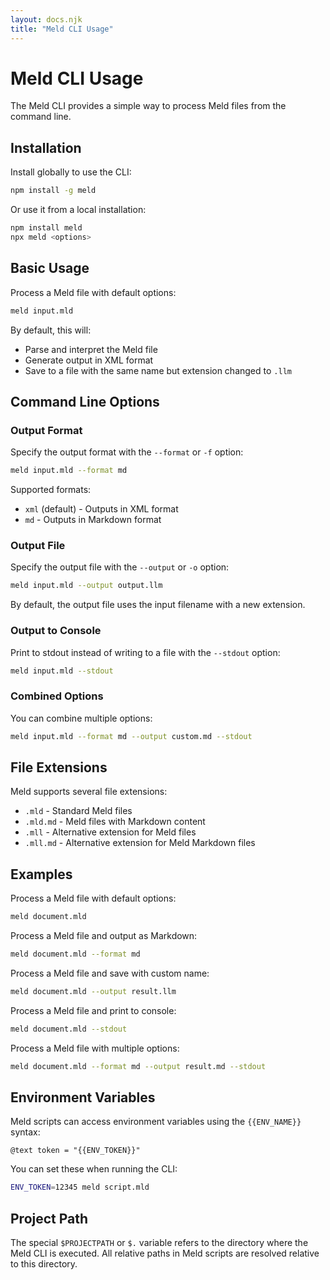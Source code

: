 ```yaml
---
layout: docs.njk
title: "Meld CLI Usage"
---
```


# Meld CLI Usage

The Meld CLI provides a simple way to process Meld files from the command line.

## Installation

Install globally to use the CLI:

```bash
npm install -g meld
```

Or use it from a local installation:

```bash
npm install meld
npx meld <options>
```

## Basic Usage

Process a Meld file with default options:

```bash
meld input.mld
```

By default, this will:
- Parse and interpret the Meld file
- Generate output in XML format
- Save to a file with the same name but extension changed to `.llm`

## Command Line Options

### Output Format

Specify the output format with the `--format` or `-f` option:

```bash
meld input.mld --format md
```

Supported formats:
- `xml` (default) - Outputs in XML format
- `md` - Outputs in Markdown format

### Output File

Specify the output file with the `--output` or `-o` option:

```bash
meld input.mld --output output.llm
```

By default, the output file uses the input filename with a new extension.

### Output to Console

Print to stdout instead of writing to a file with the `--stdout` option:

```bash
meld input.mld --stdout
```

### Combined Options

You can combine multiple options:

```bash
meld input.mld --format md --output custom.md --stdout
```

## File Extensions

Meld supports several file extensions:

- `.mld` - Standard Meld files
- `.mld.md` - Meld files with Markdown content
- `.mll` - Alternative extension for Meld files
- `.mll.md` - Alternative extension for Meld Markdown files

## Examples

Process a Meld file with default options:
```bash
meld document.mld
```

Process a Meld file and output as Markdown:
```bash
meld document.mld --format md
```

Process a Meld file and save with custom name:
```bash
meld document.mld --output result.llm
```

Process a Meld file and print to console:
```bash
meld document.mld --stdout
```

Process a Meld file with multiple options:
```bash
meld document.mld --format md --output result.md --stdout
```

## Environment Variables

Meld scripts can access environment variables using the `{{ENV_NAME}}` syntax:

```meld
@text token = "{{ENV_TOKEN}}"
```

You can set these when running the CLI:

```bash
ENV_TOKEN=12345 meld script.mld
```

## Project Path

The special `$PROJECTPATH` or `$.` variable refers to the directory where the Meld CLI is executed. All relative paths in Meld scripts are resolved relative to this directory.